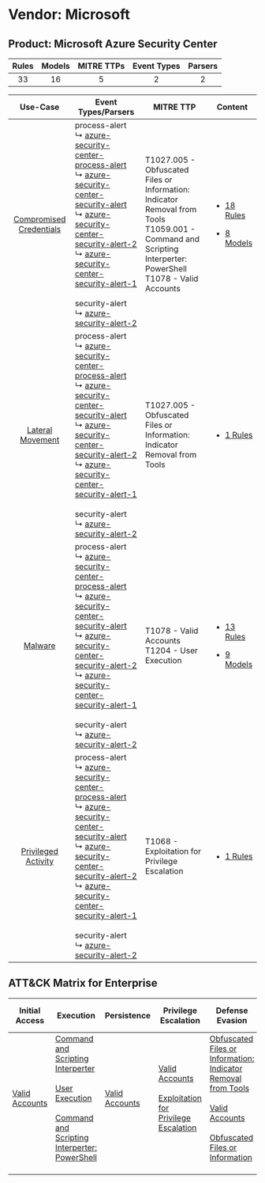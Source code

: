 Vendor: Microsoft
=================
Product: Microsoft Azure Security Center
----------------------------------------
| Rules | Models | MITRE TTPs | Event Types | Parsers |
|:-----:|:------:|:----------:|:-----------:|:-------:|
|  33   |   16   |     5      |      2      |    2    |

|                                  Use-Case                                  | Event Types/Parsers                                                                                                                                                                                                                                                                                                                                                                                                                                                                                                                                                             | MITRE TTP                                                                                                                                                            | Content                                                                                                                                       |
|:--------------------------------------------------------------------------:| ------------------------------------------------------------------------------------------------------------------------------------------------------------------------------------------------------------------------------------------------------------------------------------------------------------------------------------------------------------------------------------------------------------------------------------------------------------------------------------------------------------------------------------------------------------------------------- | -------------------------------------------------------------------------------------------------------------------------------------------------------------------- | --------------------------------------------------------------------------------------------------------------------------------------------- |
| [Compromised Credentials](../../../UseCases/uc_compromised_credentials.md) |  process-alert<br> ↳ [azure-security-center-process-alert](Parsers/parserContent_azure-security-center-process-alert.md)<br> ↳ [azure-security-center-security-alert](Parsers/parserContent_azure-security-center-security-alert.md)<br> ↳ [azure-security-center-security-alert-2](Parsers/parserContent_azure-security-center-security-alert-2.md)<br> ↳ [azure-security-center-security-alert-1](Parsers/parserContent_azure-security-center-security-alert-1.md)<br><br> security-alert<br> ↳ [azure-security-alert-2](Parsers/parserContent_azure-security-alert-2.md)<br> | T1027.005 - Obfuscated Files or Information: Indicator Removal from Tools<br>T1059.001 - Command and Scripting Interperter: PowerShell<br>T1078 - Valid Accounts<br> | [<ul><li>18 Rules</li></ul><ul><li>8 Models</li></ul>](Rules_Models/r_m_microsoft_microsoft_azure_security_center_Compromised_Credentials.md) |
|        [Lateral Movement](../../../UseCases/uc_lateral_movement.md)        |  process-alert<br> ↳ [azure-security-center-process-alert](Parsers/parserContent_azure-security-center-process-alert.md)<br> ↳ [azure-security-center-security-alert](Parsers/parserContent_azure-security-center-security-alert.md)<br> ↳ [azure-security-center-security-alert-2](Parsers/parserContent_azure-security-center-security-alert-2.md)<br> ↳ [azure-security-center-security-alert-1](Parsers/parserContent_azure-security-center-security-alert-1.md)<br><br> security-alert<br> ↳ [azure-security-alert-2](Parsers/parserContent_azure-security-alert-2.md)<br> | T1027.005 - Obfuscated Files or Information: Indicator Removal from Tools<br>                                                                                        | [<ul><li>1 Rules</li></ul>](Rules_Models/r_m_microsoft_microsoft_azure_security_center_Lateral_Movement.md)                                   |
|                 [Malware](../../../UseCases/uc_malware.md)                 |  process-alert<br> ↳ [azure-security-center-process-alert](Parsers/parserContent_azure-security-center-process-alert.md)<br> ↳ [azure-security-center-security-alert](Parsers/parserContent_azure-security-center-security-alert.md)<br> ↳ [azure-security-center-security-alert-2](Parsers/parserContent_azure-security-center-security-alert-2.md)<br> ↳ [azure-security-center-security-alert-1](Parsers/parserContent_azure-security-center-security-alert-1.md)<br><br> security-alert<br> ↳ [azure-security-alert-2](Parsers/parserContent_azure-security-alert-2.md)<br> | T1078 - Valid Accounts<br>T1204 - User Execution<br>                                                                                                                 | [<ul><li>13 Rules</li></ul><ul><li>9 Models</li></ul>](Rules_Models/r_m_microsoft_microsoft_azure_security_center_Malware.md)                 |
|     [Privileged Activity](../../../UseCases/uc_privileged_activity.md)     |  process-alert<br> ↳ [azure-security-center-process-alert](Parsers/parserContent_azure-security-center-process-alert.md)<br> ↳ [azure-security-center-security-alert](Parsers/parserContent_azure-security-center-security-alert.md)<br> ↳ [azure-security-center-security-alert-2](Parsers/parserContent_azure-security-center-security-alert-2.md)<br> ↳ [azure-security-center-security-alert-1](Parsers/parserContent_azure-security-center-security-alert-1.md)<br><br> security-alert<br> ↳ [azure-security-alert-2](Parsers/parserContent_azure-security-alert-2.md)<br> | T1068 - Exploitation for Privilege Escalation<br>                                                                                                                    | [<ul><li>1 Rules</li></ul>](Rules_Models/r_m_microsoft_microsoft_azure_security_center_Privileged_Activity.md)                                |

ATT&CK Matrix for Enterprise
----------------------------
| Initial Access                                                      | Execution                                                                                                                                                                                                                                                       | Persistence                                                         | Privilege Escalation                                                                                                                                          | Defense Evasion                                                                                                                                                                                                                                                               | Credential Access | Discovery | Lateral Movement | Collection | Command and Control | Exfiltration | Impact |
| ------------------------------------------------------------------- | --------------------------------------------------------------------------------------------------------------------------------------------------------------------------------------------------------------------------------------------------------------- | ------------------------------------------------------------------- | ------------------------------------------------------------------------------------------------------------------------------------------------------------- | ----------------------------------------------------------------------------------------------------------------------------------------------------------------------------------------------------------------------------------------------------------------------------- | ----------------- | --------- | ---------------- | ---------- | ------------------- | ------------ | ------ |
| [Valid Accounts](https://attack.mitre.org/techniques/T1078)<br><br> | [Command and Scripting Interperter](https://attack.mitre.org/techniques/T1059)<br><br>[User Execution](https://attack.mitre.org/techniques/T1204)<br><br>[Command and Scripting Interperter: PowerShell](https://attack.mitre.org/techniques/T1059/001)<br><br> | [Valid Accounts](https://attack.mitre.org/techniques/T1078)<br><br> | [Valid Accounts](https://attack.mitre.org/techniques/T1078)<br><br>[Exploitation for Privilege Escalation](https://attack.mitre.org/techniques/T1068)<br><br> | [Obfuscated Files or Information: Indicator Removal from Tools](https://attack.mitre.org/techniques/T1027/005)<br><br>[Valid Accounts](https://attack.mitre.org/techniques/T1078)<br><br>[Obfuscated Files or Information](https://attack.mitre.org/techniques/T1027)<br><br> |                   |           |                  |            |                     |              |        |